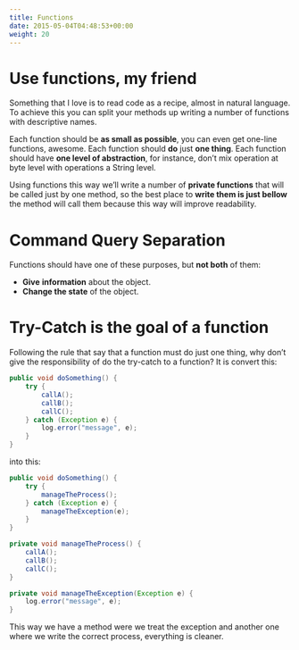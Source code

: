 ```yaml
---
title: Functions
date: 2015-05-04T04:48:53+00:00
weight: 20
---
```

# Use functions, my friend

Something that I love is to read code as a recipe, almost in natural language. To achieve this you can split your methods up writing a number of functions with descriptive names.

Each function should be **as small as possible**, you can even get one-line functions, awesome. Each function should **do** just **one thing**. Each function should have **one level of abstraction**, for instance, don&#8217;t mix operation at byte level with operations a String level.

Using functions this way we&#8217;ll write a number of **private functions** that will be called just by one method, so the best place to **write them is just bellow** the method will call them because this way will improve readability.

# Command Query Separation

Functions should have one of these purposes, but **not both** of them:

  * **Give** **information** about the object.
  * **Change the state** of the object.

# Try-Catch is the goal of a function

Following the rule that say that a function must do just one thing, why don&#8217;t give the responsibility of do the try-catch to a function? It is convert this:

```java
public void doSomething() {
    try {
        callA();
        callB();
        callC();
    } catch (Exception e) {
        log.error("message", e);
    }
}
```

into this:

```java
public void doSomething() {
    try {
        manageTheProcess();
    } catch (Exception e) {
        manageTheException(e);
    }
}

private void manageTheProcess() {
    callA();
    callB();
    callC();
}

private void manageTheException(Exception e) {
    log.error("message", e);
}
```

This way we have a method were we treat the exception and another one where we write the correct process, everything is cleaner.